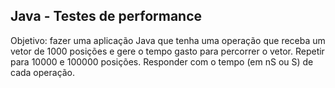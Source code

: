 ## Java - Testes de performance

Objetivo: fazer uma aplicação Java que tenha uma operação que receba um vetor de 1000 posições e gere o tempo gasto para percorrer o vetor. Repetir para 10000 e 100000 posições. Responder com o tempo (em nS ou S) de cada operação.
